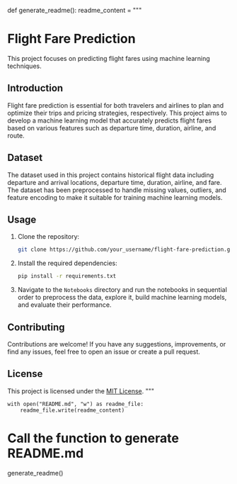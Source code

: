 def generate_readme():
    readme_content = """
# Flight Fare Prediction

This project focuses on predicting flight fares using machine learning techniques.

## Introduction

Flight fare prediction is essential for both travelers and airlines to plan and optimize their trips and pricing strategies, respectively. This project aims to develop a machine learning model that accurately predicts flight fares based on various features such as departure time, duration, airline, and route.

## Dataset

The dataset used in this project contains historical flight data including departure and arrival locations, departure time, duration, airline, and fare. The dataset has been preprocessed to handle missing values, outliers, and feature encoding to make it suitable for training machine learning models.

## Usage

1. Clone the repository:

    ```bash
    git clone https://github.com/your_username/flight-fare-prediction.git
    ```

2. Install the required dependencies:

    ```bash
    pip install -r requirements.txt
    ```

3. Navigate to the `Notebooks` directory and run the notebooks in sequential order to preprocess the data, explore it, build machine learning models, and evaluate their performance.

## Contributing

Contributions are welcome! If you have any suggestions, improvements, or find any issues, feel free to open an issue or create a pull request.

## License

This project is licensed under the [MIT License](LICENSE).
    """

    with open("README.md", "w") as readme_file:
        readme_file.write(readme_content)

# Call the function to generate README.md
generate_readme()
